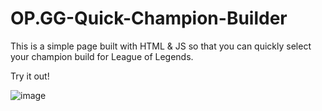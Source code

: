 # OP.GG-Quick-Champion-Builder
This is a simple page built with HTML &amp; JS so that you can quickly select your champion build for League of Legends.

Try it out! 

![image](https://github.com/user-attachments/assets/aaca88b1-4bca-425c-8b4d-f79a0c7a73f6)
